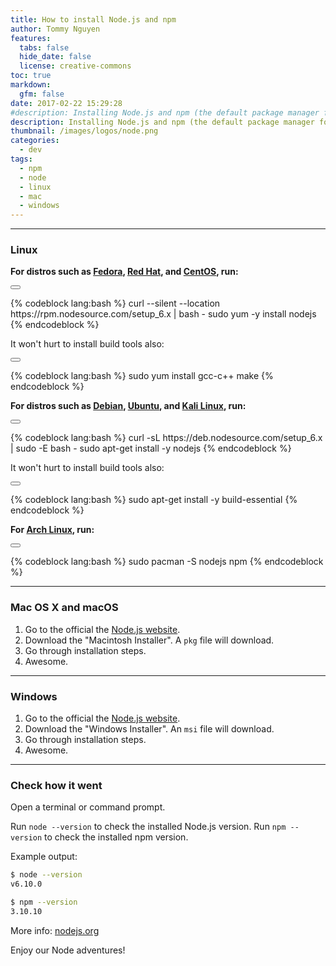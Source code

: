 ```yaml
---
title: How to install Node.js and npm
author: Tommy Nguyen
features:
  tabs: false
  hide_date: false
  license: creative-commons
toc: true
markdown:
  gfm: false
date: 2017-02-22 15:29:28
#description: Installing Node.js and npm (the default package manager for Node.js) is super simple.
description: Installing Node.js and npm (the default package manager for Node.js) is super simple. npm automatically gets installed. At the time of this writing, the latest LTS version is v6.10..0 which includes npm 3.10.10.
thumbnail: /images/logos/node.png
categories:
  - dev
tags:
  - npm
  - node
  - linux
  - mac
  - windows
---
```


---

### Linux 

**For distros such as [Fedora](https://getfedora.org/), [Red Hat](https://www.redhat.com/en), and [CentOS](https://www.centos.org/), run:**

<button class="right floated mini ui icon button copy btn" data-clipboard-target="#fedora"><i class="fa fa-clipboard"></i></button>

<div id="fedora">
{% codeblock lang:bash %}
curl --silent --location https://rpm.nodesource.com/setup_6.x | bash -
sudo yum -y install nodejs
{% endcodeblock %}
</div>

It won't hurt to install build tools also: 

<button class="right floated mini ui icon button copy btn" data-clipboard-target="#build-fedora"><i class="fa fa-clipboard"></i></button>

<div id="build-fedora">
{% codeblock lang:bash %}
sudo yum install gcc-c++ make
{% endcodeblock %}
</div>

**For distros such as [Debian](https://www.centos.org/), [Ubuntu](https://www.ubuntu.com/), and [Kali Linux](https://www.kali.org/), run:**

<button class="right floated mini ui icon button copy btn" data-clipboard-target="#debian"><i class="fa fa-clipboard"></i></button>

<div id="debian">
{% codeblock lang:bash %}
curl -sL https://deb.nodesource.com/setup_6.x | sudo -E bash -
sudo apt-get install -y nodejs
{% endcodeblock %}
</div>

It won't hurt to install build tools also: 

<button class="right floated mini ui icon button copy btn" data-clipboard-target="#build-debian"><i class="fa fa-clipboard"></i></button>

<div id="build-debian">
{% codeblock lang:bash %}
sudo apt-get install -y build-essential
{% endcodeblock %}
</div>

**For [Arch Linux](https://www.archlinux.org/), run:**

<button class="right floated mini ui icon button copy btn" data-clipboard-target="#arch"><i class="fa fa-clipboard"></i></button>

<div id="arch">
{% codeblock lang:bash %}
sudo pacman -S nodejs npm
{% endcodeblock %}
</div>

--- 

### Mac OS X and macOS

1. Go to the official the [Node.js website](https://nodejs.org/en/download/). 
2. Download the "Macintosh Installer". A `pkg` file will download.
3. Go through installation steps. 
4. Awesome.

---

### Windows

1. Go to the official the [Node.js website](https://nodejs.org/en/download/). 
2. Download the "Windows Installer". An `msi` file will download.
3. Go through installation steps. 
4. Awesome.

---

### Check how it went

Open a terminal or command prompt. 

Run `node --version` to check the installed Node.js version. Run `npm --version` to check the installed npm version. 

Example output:

```bash
$ node --version
v6.10.0

$ npm --version
3.10.10
```

More info: [nodejs.org](https://nodejs.org/en/download/)

Enjoy our Node adventures!